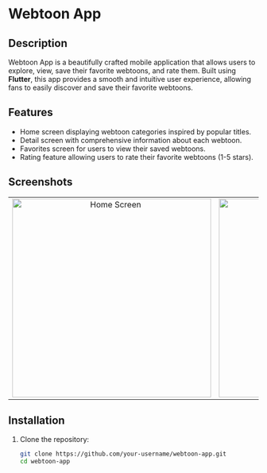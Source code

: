# Webtoon App

## Description
Webtoon App is a beautifully crafted mobile application that allows users to explore, view, save their favorite webtoons, and rate them. Built using **Flutter**, this app provides a smooth and intuitive user experience, allowing fans to easily discover and save their favorite webtoons.

## Features
- Home screen displaying webtoon categories inspired by popular titles.
- Detail screen with comprehensive information about each webtoon.
- Favorites screen for users to view their saved webtoons.
- Rating feature allowing users to rate their favorite webtoons (1-5 stars).

## Screenshots

<table>
  <tr>
    <td align="center">
      <img src="https://github.com/user-attachments/assets/ab8d0cd2-aa89-43de-a783-9e7b7e6ff082" alt="Home Screen" height="400px">
    </td>
     <td align="center">
      <img src="https://github.com/user-attachments/assets/71a362f5-b79a-4585-b866-9c9ef6093d12" alt="Home Screen" height="400px">
    </td>
    <td align="center">
      <img src="https://github.com/user-attachments/assets/2bddef3d-1b64-4390-9a30-20a4bba81cbb" alt="Detail Screen" height="400px">
    </td>
    <td align="center">
      <img src="https://github.com/user-attachments/assets/c10ed467-17cf-452b-bf64-50366ec5e787" alt="Favorites Screen" height="400px">
    </td>
    <td align="center">
      <img src="https://github.com/user-attachments/assets/e0146389-e4fe-42d4-b70e-7c688d410124" alt="Rating Feature" height="400px">
    </td>
  </tr>
</table>

## Installation
1. Clone the repository:
   ```bash
   git clone https://github.com/your-username/webtoon-app.git
   cd webtoon-app
